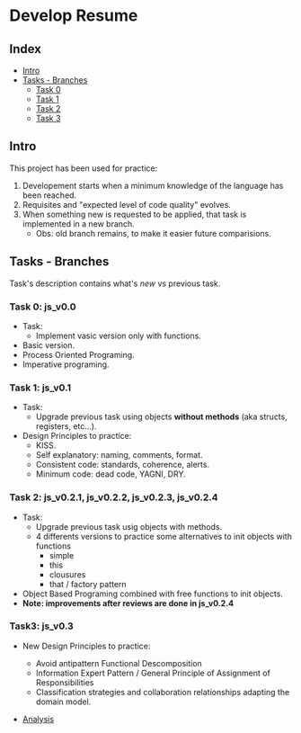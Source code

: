 # Develop Resume

## Index
* [Intro](#intro)
* [Tasks - Branches](#tasks---branches)
    * [Task 0](#task-0-js_v00)
    * [Task 1](#task-1-js_v01)
    * [Task 2](#task-2-js_v020-js_v021-js_v022-js_v023)
    * [Task 3](#task3-js_v03)

## Intro
This project has been used for practice:

1. Developement starts when a minimum knowledge of the language has been reached.
2. Requisites and "expected level of code quality" evolves.
3. When something new is requested to be applied, that task is implemented in a new branch.
    - Obs: old branch remains, to make it easier future comparisions.

## Tasks - Branches
Task's description contains what's <i>new</i> vs previous task.

### Task 0: js_v0.0
- Task:
    - Implement vasic version only with functions.
- Basic version.
- Process Oriented Programing.
- Imperative programing.

### Task 1: js_v0.1
- Task:
    - Upgrade previous task using objects <b>without methods</b> (aka structs, registers, etc...).
- Design Principles to practice:
    - KISS.
    - Self explanatory: naming, comments, format.
    - Consistent code: standards, coherence, alerts.
    - Minimum code: dead code, YAGNI, DRY.

### Task 2: js_v0.2.1, js_v0.2.2, js_v0.2.3, js_v0.2.4
- Task:
    - Upgrade previous task usig objects with methods.
    - 4 differents versions to practice some alternatives to init objects with functions
        - simple
        - this
        - clousures
        - that / factory pattern
- Object Based Programing combined with free functions to init objects.
- <b>Note: improvements after reviews are done in js_v0.2.4</b>

### Task3: js_v0.3
- New Design Principles to practice:
    - Avoid antipattern Functional Descomposition
    - Information Expert Pattern / General Principle of Assignment of Responsibilities  
    - Classification strategies and collaboration relationships adapting the domain model.

- [Analysis](./analysis.md)

